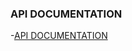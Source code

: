 ### API DOCUMENTATION
-[API DOCUMENTATION]([https://codeforces.com/profile/yeneinehseiba](https://documenter.getpostman.com/view/37276877/2sA3rwLZMs))

